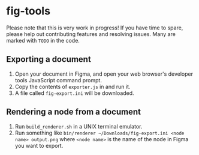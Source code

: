 # fig-tools

Please note that this is very work in progress! If you have time to spare, please help out contributing features and resolving issues. Many are marked with `TODO` in the code.

## Exporting a document

1. Open your document in Figma, and open your web browser's developer tools JavaScript command prompt.
2. Copy the contents of `exporter.js` in and run it.
3. A file called `fig-export.ini` will be downloaded.

## Rendering a node from a document

1. Run `build_renderer.sh` in a UNIX terminal emulator.
2. Run something like `bin/renderer ~/Downloads/fig-export.ini <node name> output.png` where `<node name>` is the name of the node in Figma you want to export.

